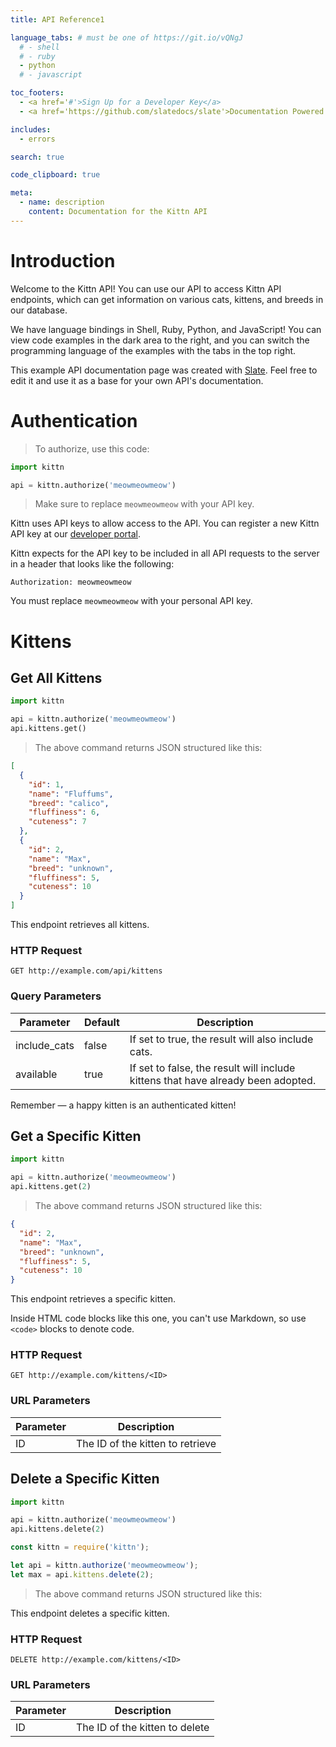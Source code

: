 ```yaml
---
title: API Reference1

language_tabs: # must be one of https://git.io/vQNgJ
  # - shell
  # - ruby
  - python
  # - javascript

toc_footers:
  - <a href='#'>Sign Up for a Developer Key</a>
  - <a href='https://github.com/slatedocs/slate'>Documentation Powered by Slate</a>

includes:
  - errors

search: true

code_clipboard: true

meta:
  - name: description
    content: Documentation for the Kittn API
---
```


# Introduction

Welcome to the Kittn API! You can use our API to access Kittn API endpoints, which can get information on various cats, kittens, and breeds in our database.

We have language bindings in Shell, Ruby, Python, and JavaScript! You can view code examples in the dark area to the right, and you can switch the programming language of the examples with the tabs in the top right.

This example API documentation page was created with [Slate](https://github.com/slatedocs/slate). Feel free to edit it and use it as a base for your own API's documentation.

# Authentication

> To authorize, use this code:

<!-- ```ruby
require 'kittn'

api = Kittn::APIClient.authorize!('meowmeowmeow')
``` -->

```python
import kittn

api = kittn.authorize('meowmeowmeow')
```
<!-- 
```shell
# With shell, you can just pass the correct header with each request
curl "api_endpoint_here" \
  -H "Authorization: meowmeowmeow"
``` -->

<!-- ```javascript
const kittn = require('kittn');

let api = kittn.authorize('meowmeowmeow');
``` -->

> Make sure to replace `meowmeowmeow` with your API key.

Kittn uses API keys to allow access to the API. You can register a new Kittn API key at our [developer portal](http://example.com/developers).

Kittn expects for the API key to be included in all API requests to the server in a header that looks like the following:

`Authorization: meowmeowmeow`

<aside class="notice">
You must replace <code>meowmeowmeow</code> with your personal API key.
</aside>

# Kittens

## Get All Kittens
<!-- 
```ruby
require 'kittn'

api = Kittn::APIClient.authorize!('meowmeowmeow')
api.kittens.get
``` -->

```python
import kittn

api = kittn.authorize('meowmeowmeow')
api.kittens.get()
```

<!-- ```shell
curl "http://example.com/api/kittens" \
  -H "Authorization: meowmeowmeow"
``` -->
<!-- 
```javascript
const kittn = require('kittn');

let api = kittn.authorize('meowmeowmeow');
let kittens = api.kittens.get();
``` -->

> The above command returns JSON structured like this:

```json
[
  {
    "id": 1,
    "name": "Fluffums",
    "breed": "calico",
    "fluffiness": 6,
    "cuteness": 7
  },
  {
    "id": 2,
    "name": "Max",
    "breed": "unknown",
    "fluffiness": 5,
    "cuteness": 10
  }
]
```

This endpoint retrieves all kittens.

### HTTP Request

`GET http://example.com/api/kittens`

### Query Parameters

Parameter | Default | Description
--------- | ------- | -----------
include_cats | false | If set to true, the result will also include cats.
available | true | If set to false, the result will include kittens that have already been adopted.

<aside class="success">
Remember — a happy kitten is an authenticated kitten!
</aside>

## Get a Specific Kitten
<!-- 
```ruby
require 'kittn'

api = Kittn::APIClient.authorize!('meowmeowmeow')
api.kittens.get(2)
``` -->

```python
import kittn

api = kittn.authorize('meowmeowmeow')
api.kittens.get(2)
```
<!-- 
```shell
curl "http://example.com/api/kittens/2" \
  -H "Authorization: meowmeowmeow"
``` -->
<!-- 
```javascript
const kittn = require('kittn');

let api = kittn.authorize('meowmeowmeow');
let max = api.kittens.get(2);
``` -->

> The above command returns JSON structured like this:

```json
{
  "id": 2,
  "name": "Max",
  "breed": "unknown",
  "fluffiness": 5,
  "cuteness": 10
}
```

This endpoint retrieves a specific kitten.

<aside class="warning">Inside HTML code blocks like this one, you can't use Markdown, so use <code>&lt;code&gt;</code> blocks to denote code.</aside>

### HTTP Request

`GET http://example.com/kittens/<ID>`

### URL Parameters

Parameter | Description
--------- | -----------
ID | The ID of the kitten to retrieve

## Delete a Specific Kitten
<!-- 
```ruby
require 'kittn'

api = Kittn::APIClient.authorize!('meowmeowmeow')
api.kittens.delete(2)
``` -->

```python
import kittn

api = kittn.authorize('meowmeowmeow')
api.kittens.delete(2)
```

<!-- ```shell
curl "http://example.com/api/kittens/2" \
  -X DELETE \
  -H "Authorization: meowmeowmeow"
``` -->

```javascript
const kittn = require('kittn');

let api = kittn.authorize('meowmeowmeow');
let max = api.kittens.delete(2);
```

> The above command returns JSON structured like this:

<!-- ```json
{
  "id": 2,
  "deleted" : ":("
}
``` -->

This endpoint deletes a specific kitten.

### HTTP Request

`DELETE http://example.com/kittens/<ID>`

### URL Parameters

Parameter | Description
--------- | -----------
ID | The ID of the kitten to delete

